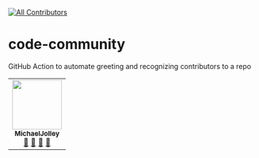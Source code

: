 <!-- CODE-COMMUNITY-BADGE:START - Do not remove or modify this section -->
[![All Contributors](https://img.shields.io/badge/code_community-1-orange.svg?style=flat-square)](#contributors)<!-- CODE-COMMUNITY-BADGE:END -->
# code-community
GitHub Action to automate greeting and recognizing contributors to a repo

<!-- CODE-COMMUNITY-LIST:START - Do not remove or modify this section -->
<table>
<tr>
<td align="center">
            <a href="https://github.com/MichaelJolley">
              <img src="https://avatars2.githubusercontent.com/u/1228996?v=4" width="100px;" alt=""/><br />
              <sub><b>MichaelJolley</b></sub></a><br /><a href="https://github.com/MichaelJolley/code-community/issues?q=author%3AMichaelJolley" title="Bug reports">🐛</a> <a href="https://github.com/MichaelJolley/code-community/commits?author=MichaelJolley" title="Documentation">📖</a> <a href="https://github.com/MichaelJolley/code-community/issues?q=author%3AMichaelJolley" title="Bug reports">🐛</a> <a href="https://github.com/MichaelJolley/code-community/issues?q=author%3AMichaelJolley" title="Ideas, Planning, & Feedback">🤔</a> </td></tr>
</table>

<!-- CODE-COMMUNITY-LIST:END -->